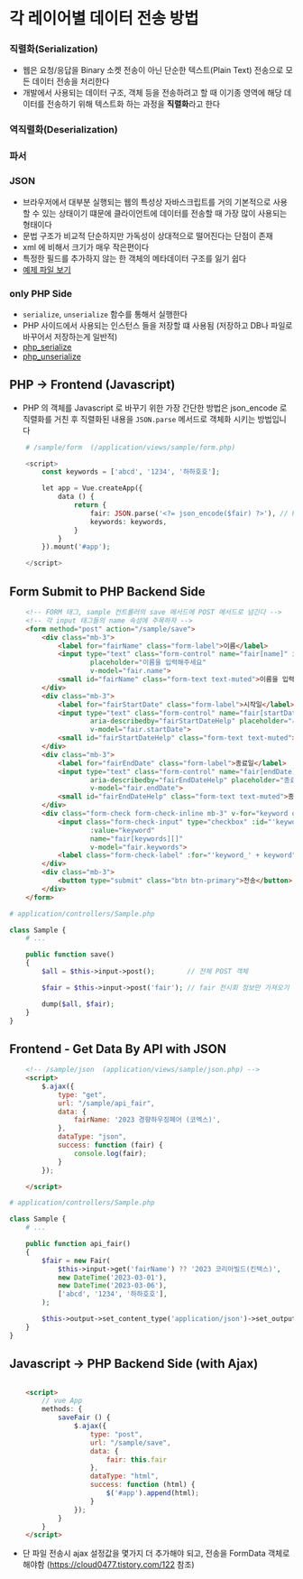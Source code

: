 # 각 레이어별 데이터 전송 방법

### 직렬화(Serialization)

- 웹은 요청/응답을 Binary 소켓 전송이 아닌 단순한 텍스트(Plain Text) 전송으로 모든 데이터 전송을 처리한다
- 개발에서 사용되는 데이터 구조, 객체 등을 전송하려고 할 때 이기종 영역에 해당 데이터를 전송하기 위해 텍스트화 하는 과정을 **직렬화**라고 한다

### 역직렬화(Deserialization)

### 파서

### JSON

- 브라우저에서 대부분 실행되는 웹의 특성상 자바스크립트를 거의 기본적으로 사용할 수 있는 상태이기 떄문에 클라이언트에 데이터를 전송할 때 가장 많이 사용되는 형태이다
- 문법 구조가 비교적 단순하지만 가독성이 상대적으로 떨어진다는 단점이 존재
- xml 에 비해서 크기가 매우 작은편이다
- 특정한 필드를 추가하지 않는 한 객체의 메타데이터 구조를 잃기 쉽다
- [예제 파일 보기](./application/views/sample/json.php)

### only PHP Side

- `serialize`, `unserialize` 함수를 통해서 실행한다
- PHP 사이드에서 사용되는 인스턴스 들을 저장할 떄 사용됨 (저장하고 DB나 파일로 바꾸어서 저장하는게 일반적)
- [php_serialize](./application/controllers/Sample.php)
- [php_unserialize](./application/controllers/Sample.php)

## PHP -> Frontend (Javascript)

- PHP 의 객체를 Javascript 로 바꾸기 위한 가장 간단한 방법은 json_encode 로 직렬화를 거친 후 직렬화된 내용을 `JSON.parse` 메서드로 객체화 시키는 방법입니다

```php
    # /sample/form  (/application/views/sample/form.php)

    <script>
        const keywords = ['abcd', '1234', '하하호호'];

        let app = Vue.createApp({
            data () {
                return {
                    fair: JSON.parse('<?= json_encode($fair) ?>'), // PHP -> Javascript 객체로 변환
                    keywords: keywords,
                }
            }
        }).mount('#app');

    </script>
```

## Form Submit to PHP Backend Side

```html
    <!-- FORM 태그, sample 컨트롤러의 save 메서드에 POST 메서드로 넘긴다 -->
    <!-- 각 input 태그들의 name 속성에 주목하자 -->
    <form method="post" action="/sample/save">
        <div class="mb-3">
            <label for="fairName" class="form-label">이름</label>
            <input type="text" class="form-control" name="fair[name]" id="fairName" aria-describedby="fairName"
                    placeholder="이름을 입력해주세요"
                    v-model="fair.name">
            <small id="fairName" class="form-text text-muted">이름을 입력해주세요</small>
        </div>
        <div class="mb-3">
            <label for="fairStartDate" class="form-label">시작일</label>
            <input type="text" class="form-control" name="fair[startDate]" id="fairStartDate"
                    aria-describedby="fairStartDateHelp" placeholder="시작일을 입력해주세요"
                    v-model="fair.startDate">
            <small id="fairStartDateHelp" class="form-text text-muted">시작일을 입력해주세요</small>
        </div>
        <div class="mb-3">
            <label for="fairEndDate" class="form-label">종료일</label>
            <input type="text" class="form-control" name="fair[endDate]" id="fairEndDate"
                    aria-describedby="fairEndDateHelp" placeholder="종료일을 입력해주세요"
                    v-model="fair.endDate">
            <small id="fairEndDateHelp" class="form-text text-muted">종료일을 입력해주세요</small>
        </div>
        <div class="form-check form-check-inline mb-3" v-for="keyword of keywords">
            <input class="form-check-input" type="checkbox" :id="'keyword_' + keyword"
                    :value="keyword"
                    name="fair[keywords][]"
                    v-model="fair.keywords">
            <label class="form-check-label" :for="'keyword_' + keyword">{{keyword}}</label>
        </div>
        <div class="mb-3">
            <button type="submit" class="btn btn-primary">전송</button>
        </div>
    </form>
```

```php
# application/controllers/Sample.php

class Sample {
    # ...

    public function save()
    {
        $all = $this->input->post();        // 전체 POST 객체

        $fair = $this->input->post('fair'); // fair 전시회 정보만 가져오기

        dump($all, $fair);
    }
}

```

## Frontend - Get Data By API with JSON

```html
    <!-- /sample/json  (application/views/sample/json.php) -->
    <script>
        $.ajax({
            type: "get",
            url: "/sample/api_fair",
            data: {
                fairName: '2023 경향하우징페어 (코엑스)',
            },
            dataType: "json",
            success: function (fair) {
                console.log(fair);
            }
        });

    </script>
```

```php
# application/controllers/Sample.php

class Sample {
    # ...

    public function api_fair()
    {
        $fair = new Fair(
            $this->input->get('fairName') ?? '2023 코리아빌드(킨텍스)',
            new DateTime('2023-03-01'),
            new DateTime('2023-03-06'),
            ['abcd', '1234', '하하호호'],
        );

        $this->output->set_content_type('application/json')->set_output(json_encode($fair, JSON_UNESCAPED_UNICODE));
    }
}
```

## Javascript -> PHP Backend Side (with Ajax)

```html

    <script>
        // vue App
        methods: {
            saveFair () {
                $.ajax({
                    type: "post",
                    url: "/sample/save",
                    data: {
                        fair: this.fair
                    },
                    dataType: "html",
                    success: function (html) {
                        $('#app').append(html);
                    }
                });
            }
        }
    </script>

```

- 단 파일 전송시 ajax 설정값을 몇가지 더 추가해야 되고, 전송을 FormData 객체로 해야함 (https://cloud0477.tistory.com/122 참조)

